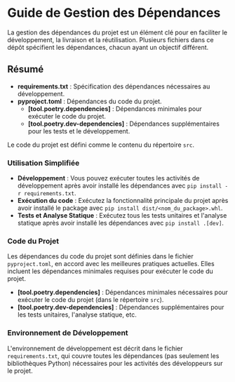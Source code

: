 # Guide de Gestion des Dépendances

La gestion des dépendances du projet est un élément clé pour en faciliter le développement, la livraison et la réutilisation. Plusieurs fichiers dans ce dépôt spécifient les dépendances, chacun ayant un objectif différent.

## Résumé

- **requirements.txt** : Spécification des dépendances nécessaires au développement.
- **pyproject.toml** : Dépendances du code du projet.
  - **[tool.poetry.dependencies]** : Dépendances minimales pour exécuter le code du projet.
  - **[tool.poetry.dev-dependencies]** : Dépendances supplémentaires pour les tests et le développement.

Le code du projet est défini comme le contenu du répertoire `src`.

### Utilisation Simplifiée

- **Développement** : Vous pouvez exécuter toutes les activités de développement après avoir installé les dépendances avec `pip install -r requirements.txt`.
- **Exécution du code** : Exécutez la fonctionnalité principale du projet après avoir installé le package avec `pip install dist/<nom_du_package>.whl`.
- **Tests et Analyse Statique** : Exécutez tous les tests unitaires et l'analyse statique après avoir installé les dépendances avec `pip install .[dev]`.

### Code du Projet

Les dépendances du code du projet sont définies dans le fichier `pyproject.toml`, en accord avec les meilleures pratiques actuelles. Elles incluent les dépendances minimales requises pour exécuter le code du projet.

- **[tool.poetry.dependencies]** : Dépendances minimales nécessaires pour exécuter le code du projet (dans le répertoire `src`).
- **[tool.poetry.dev-dependencies]** : Dépendances supplémentaires pour les tests unitaires, l'analyse statique, etc.

### Environnement de Développement

L'environnement de développement est décrit dans le fichier `requirements.txt`, qui couvre toutes les dépendances (pas seulement les bibliothèques Python) nécessaires pour les activités des développeurs sur le projet.
